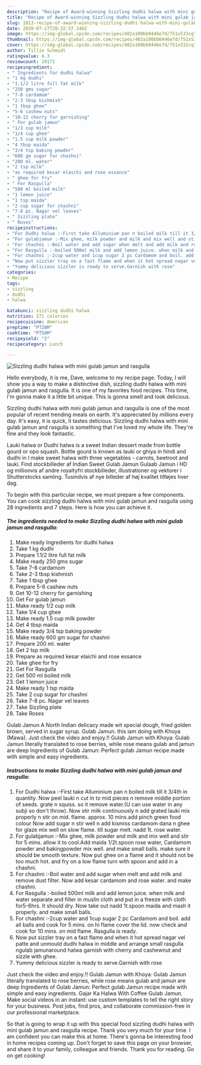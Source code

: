 ```yaml
---
description: "Recipe of Award-winning Sizzling dudhi halwa with mini gulab jamun and rasgulla"
title: "Recipe of Award-winning Sizzling dudhi halwa with mini gulab jamun and rasgulla"
slug: 1813-recipe-of-award-winning-sizzling-dudhi-halwa-with-mini-gulab-jamun-and-rasgulla
date: 2020-07-27T20:32:57.146Z
image: https://img-global.cpcdn.com/recipes/482a100bb0446e7d/751x532cq70/sizzling-dudhi-halwa-with-mini-gulab-jamun-and-rasgulla-recipe-main-photo.jpg
thumbnail: https://img-global.cpcdn.com/recipes/482a100bb0446e7d/751x532cq70/sizzling-dudhi-halwa-with-mini-gulab-jamun-and-rasgulla-recipe-main-photo.jpg
cover: https://img-global.cpcdn.com/recipes/482a100bb0446e7d/751x532cq70/sizzling-dudhi-halwa-with-mini-gulab-jamun-and-rasgulla-recipe-main-photo.jpg
author: Tillie Schmidt
ratingvalue: 4.3
reviewcount: 19171
recipeingredient:
- " Ingredients for dudhi halwa"
- "1 kg dudhi"
- "1.1/2 litre full fat milk"
- "250 gms sugar"
- "7-8 cardamom"
- "2-3 tbsp kishmish"
- "1 tbsp ghee"
- "5-6 cashew nuts"
- "10-12 cherry for garnishing"
- " For gulab jamun"
- "1/2 cup milk"
- "1/4 cup ghee"
- "1.5 cup milk powder"
- "4 tbsp maida"
- "3/4 tsp baking powder"
- "600 gm sugar for chashni"
- "200 ml. water"
- "2 tsp milk"
- "as required kesar elaichi and rose essance"
- " ghee for fry"
- " For Rasgulla"
- "500 ml boiled milk"
- "1 lemon juice"
- "1 tsp maida"
- "2 cup sugar for chashni"
- "7-8 pc. Nagar vel leaves"
- " Sizzling plate"
- " Roses"
recipeinstructions:
- "For Dudhi halwa :-First take Alluminium pan n boiled milk till it 3/4th in quantity. Now peel lauki n cut in to mid pieces n remove middle portion of seeds. grate n squiss. so it remove water.(U can use water in any subji so don&#39;t throw). Now stir milk continuously n add grated lauki mix properly n stir on mid. flame. approx. 10 mins.add pinch green food colour Now add sugar n stir well n add kismiss cardamom dana n ghee for glaze mix well on slow flame. till sugar melt. nadd 1t. rose water."
- "For gulabjamun :-Mix ghee, milk powder and milk and mix well and stir for 5 mins. allow it to cool.Add maida 1/2t.spoon rose water, Cardamom powder and bakingpowder mix well. and make small balls. make sure it should be smooth texture. Now put ghee on a flame and it should not be too much hot. and fry on a low flame turn with spoon and add in a chashni."
- "For chashni :-Boil water and add sugar when melt and add milk and remove dust filter. Now add kesar cardamom and rose water. and make chashni."
- "For Rasgulla :-boiled 500ml milk and add lemon juice. when milk and water separate and filter in muslin cloth and put in a freeze with cloth for5-6hrs. It should dry. Now take out nadd 1t.spoon maida and mash it properly. and make small balls."
- "For chashni :-2cup water and 1cup sugar 2 pc Cardamom and boil. add all balls and cook for 5 mins. on hi flame cover the lid. now check and cook for 10 mins. on mid flame. Rasgulla is ready."
- "Now put sizzler tray on a fast flame and when it hot spread nagar vel patte and unmould dudhi halwa in middle and arrange small rasgulla ngulab jamunaround halwa garnish with cherry and cashewnut and sizzle with ghee."
- "Yummy delicious sizzler is ready to serve.Garnish with rose"
categories:
- Recipe
tags:
- sizzling
- dudhi
- halwa

katakunci: sizzling dudhi halwa 
nutrition: 271 calories
recipecuisine: American
preptime: "PT28M"
cooktime: "PT50M"
recipeyield: "2"
recipecategory: Lunch

---
```



![Sizzling dudhi halwa with mini gulab jamun and rasgulla](https://img-global.cpcdn.com/recipes/482a100bb0446e7d/751x532cq70/sizzling-dudhi-halwa-with-mini-gulab-jamun-and-rasgulla-recipe-main-photo.jpg)

Hello everybody, it is me, Dave, welcome to my recipe page. Today, I will show you a way to make a distinctive dish, sizzling dudhi halwa with mini gulab jamun and rasgulla. It is one of my favorites food recipes. This time, I'm gonna make it a little bit unique. This is gonna smell and look delicious.

Sizzling dudhi halwa with mini gulab jamun and rasgulla is one of the most popular of recent trending meals on earth. It's appreciated by millions every day. It's easy, it is quick, it tastes delicious. Sizzling dudhi halwa with mini gulab jamun and rasgulla is something that I've loved my whole life. They're fine and they look fantastic.

Lauki halwa or Dudhi halwa is a sweet Indian dessert made from bottle gourd or opo squash. Bottle gourd is known as lauki or ghiya in hindi and dudhi in I make sweet halwa with three vegetables - carrots, beetroot and lauki. Find stockbilleder af Indian Sweet Gulab Jamun Gulaab Jamun i HD og millionvis af andre royaltyfri stockbilleder, illustrationer og vektorer i Shutterstocks samling. Tusindvis af nye billeder af høj kvalitet tilføjes hver dag.


To begin with this particular recipe, we must prepare a few components. You can cook sizzling dudhi halwa with mini gulab jamun and rasgulla using 28 ingredients and 7 steps. Here is how you can achieve it.

<!--inarticleads1-->

##### The ingredients needed to make Sizzling dudhi halwa with mini gulab jamun and rasgulla:

1. Make ready  Ingredients for dudhi halwa
1. Take 1 kg dudhi
1. Prepare 1.1/2 litre full fat milk
1. Make ready 250 gms sugar
1. Take 7-8 cardamom
1. Take 2-3 tbsp kishmish
1. Take 1 tbsp ghee
1. Prepare 5-6 cashew nuts
1. Get 10-12 cherry for garnishing
1. Get  For gulab jamun
1. Make ready 1/2 cup milk
1. Take 1/4 cup ghee
1. Make ready 1.5 cup milk powder
1. Get 4 tbsp maida
1. Make ready 3/4 tsp baking powder
1. Make ready 600 gm sugar for chashni
1. Prepare 200 ml. water
1. Get 2 tsp milk
1. Prepare as required kesar elaichi and rose essance
1. Take  ghee for fry
1. Get  For Rasgulla
1. Get 500 ml boiled milk
1. Get 1 lemon juice
1. Make ready 1 tsp maida
1. Take 2 cup sugar for chashni
1. Take 7-8 pc. Nagar vel leaves
1. Take  Sizzling plate
1. Take  Roses


Gulab Jamun A North Indian delicacy made wit special dough, fried golden brown, served in sugar syrup. Gulab Jamun. this iam doing with Khoya (Mawa). Just check the video and enjoy.!! Gulab Jamun with Khoya: Gulab Jamun literally translated to rose berries, while rose means gulab and jamun are deep Ingredients of Gulab Jamun: Perfect gulab Jamun recipe made with simple and easy ingredients. 

<!--inarticleads2-->

##### Instructions to make Sizzling dudhi halwa with mini gulab jamun and rasgulla:

1. For Dudhi halwa :-First take Alluminium pan n boiled milk till it 3/4th in quantity. Now peel lauki n cut in to mid pieces n remove middle portion of seeds. grate n squiss. so it remove water.(U can use water in any subji so don&#39;t throw). Now stir milk continuously n add grated lauki mix properly n stir on mid. flame. approx. 10 mins.add pinch green food colour Now add sugar n stir well n add kismiss cardamom dana n ghee for glaze mix well on slow flame. till sugar melt. nadd 1t. rose water.
1. For gulabjamun :-Mix ghee, milk powder and milk and mix well and stir for 5 mins. allow it to cool.Add maida 1/2t.spoon rose water, Cardamom powder and bakingpowder mix well. and make small balls. make sure it should be smooth texture. Now put ghee on a flame and it should not be too much hot. and fry on a low flame turn with spoon and add in a chashni.
1. For chashni :-Boil water and add sugar when melt and add milk and remove dust filter. Now add kesar cardamom and rose water. and make chashni.
1. For Rasgulla :-boiled 500ml milk and add lemon juice. when milk and water separate and filter in muslin cloth and put in a freeze with cloth for5-6hrs. It should dry. Now take out nadd 1t.spoon maida and mash it properly. and make small balls.
1. For chashni :-2cup water and 1cup sugar 2 pc Cardamom and boil. add all balls and cook for 5 mins. on hi flame cover the lid. now check and cook for 10 mins. on mid flame. Rasgulla is ready.
1. Now put sizzler tray on a fast flame and when it hot spread nagar vel patte and unmould dudhi halwa in middle and arrange small rasgulla ngulab jamunaround halwa garnish with cherry and cashewnut and sizzle with ghee.
1. Yummy delicious sizzler is ready to serve.Garnish with rose


Just check the video and enjoy.!! Gulab Jamun with Khoya: Gulab Jamun literally translated to rose berries, while rose means gulab and jamun are deep Ingredients of Gulab Jamun: Perfect gulab Jamun recipe made with simple and easy ingredients. Gajar Ka Halwa With Coffee Gulab Jamun. Make social videos in an instant: use custom templates to tell the right story for your business. Post jobs, find pros, and collaborate commission-free in our professional marketplace. 

So that is going to wrap it up with this special food sizzling dudhi halwa with mini gulab jamun and rasgulla recipe. Thank you very much for your time. I am confident you can make this at home. There's gonna be interesting food in home recipes coming up. Don't forget to save this page on your browser, and share it to your family, colleague and friends. Thank you for reading. Go on get cooking!
